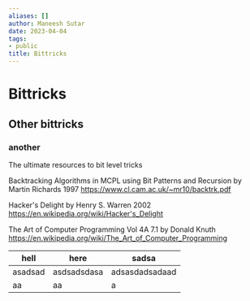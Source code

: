 ```yaml
---
aliases: []
author: Maneesh Sutar
date: 2023-04-04
tags:
- public
title: Bittricks
---
```


# Bittricks

## Other bittricks

### another

The ultimate resources to bit level tricks

Backtracking Algorithms in MCPL using Bit Patterns and Recursion by Martin Richards 1997
<https://www.cl.cam.ac.uk/~mr10/backtrk.pdf>

Hacker's Delight by Henry S. Warren 2002
<https://en.wikipedia.org/wiki/Hacker's_Delight>

The Art of Computer Programming Vol 4A 7.1 by Donald Knuth
<https://en.wikipedia.org/wiki/The_Art_of_Computer_Programming>

|hell|here|sadsa|
|----|----|-----|
|asadsad|asdsadsdasa|adsasdadsadaad|
|aa|aa|a|

